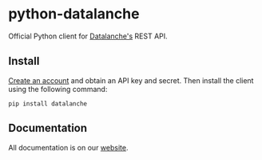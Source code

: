python-datalanche
=================

Official Python client for [Datalanche's](https://www.datalanche.com) REST API.

## Install

[Create an account](https://www.datalanche.com/signup) and obtain an API key and secret. Then install the client using the
 following command:

    pip install datalanche
 
## Documentation

All documentation is on our [website](https://www.datalanche.com/docs).
